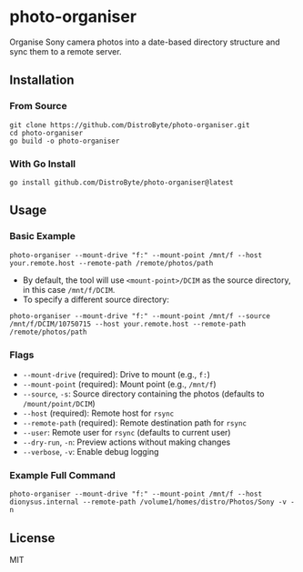 # photo-organiser

Organise Sony camera photos into a date-based directory structure and sync them to a remote server.

## Installation

### From Source

```
git clone https://github.com/DistroByte/photo-organiser.git
cd photo-organiser
go build -o photo-organiser
```

### With Go Install

```
go install github.com/DistroByte/photo-organiser@latest
```

## Usage

### Basic Example

```
photo-organiser --mount-drive "f:" --mount-point /mnt/f --host your.remote.host --remote-path /remote/photos/path
```

- By default, the tool will use `<mount-point>/DCIM` as the source directory, in this case `/mnt/f/DCIM`.
- To specify a different source directory:

```
photo-organiser --mount-drive "f:" --mount-point /mnt/f --source /mnt/f/DCIM/10750715 --host your.remote.host --remote-path /remote/photos/path
```

### Flags

- `--mount-drive` (required): Drive to mount (e.g., `f:`)
- `--mount-point` (required): Mount point (e.g., `/mnt/f`)
- `--source`, `-s`: Source directory containing the photos (defaults to `/mount/point/DCIM`)
- `--host` (required): Remote host for `rsync`
- `--remote-path` (required): Remote destination path for `rsync`
- `--user`: Remote user for `rsync` (defaults to current user)
- `--dry-run`, `-n`: Preview actions without making changes
- `--verbose`, `-v`: Enable debug logging

### Example Full Command

```
photo-organiser --mount-drive "f:" --mount-point /mnt/f --host dionysus.internal --remote-path /volume1/homes/distro/Photos/Sony -v -n
```

## License

MIT
